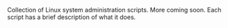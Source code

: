 Collection of Linux system administration scripts. More coming soon.
Each script has a brief description of what it does.
